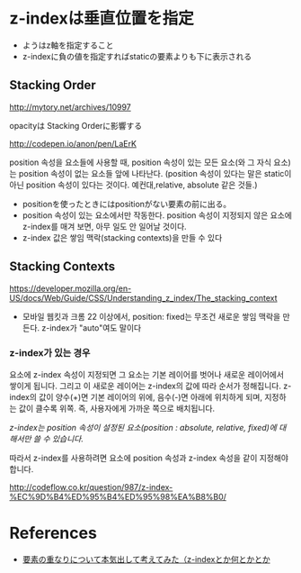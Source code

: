 
# z-indexは垂直位置を指定

+ ようはz軸を指定すること
+ z-indexに負の値を指定すればstaticの要素よりも下に表示される


## Stacking Order

<http://mytory.net/archives/10997>

opacityは Stacking Orderに影響する

<http://codepen.io/anon/pen/LaErK>

position 속성을 요소들에 사용할 때, position 속성이 있는 모든 요소(와 그 자식 요소)는 position 속성이 없는 요소들 앞에 나타난다.
(position 속성이 있다는 말은 static이 아닌 position 속성이 있다는 것이다. 예컨대,relative, absolute 같은 것들.)

* positionを使ったときにはpositionがない要素の前に出る。
* position 속성이 있는 요소에서만 작동한다. position 속성이 지정되지 않은 요소에 z-index를 매겨 보면, 아무 일도 안 일어날 것이다.
* z-index 값은 쌓임 맥락(stacking contexts)을 만들 수 있다


## Stacking Contexts

<https://developer.mozilla.org/en-US/docs/Web/Guide/CSS/Understanding_z_index/The_stacking_context>

* 모바일 웹킷과 크롬 22 이상에서, position: fixed는 무조건 새로운 쌓임 맥락을 만든다. z-index가 "auto"여도 말이다


### z-index가 있는 경우

요소에 z-index 속성이 지정되면 그 요소는 기본 레이어를 벗어나 새로운 레이어에서 쌓이게 됩니다.
그리고 이 새로운 레이어는 z-index의 값에 따라 순서가 정해집니다.
z-index의 값이 양수(+)면 기본 레이어의 위에, 음수(-)면 아래에 위치하게 되며,
지정하는 값이 클수록 위쪽. 즉, 사용자에게 가까운 쪽으로 배치됩니다.

*z-index는 position 속성이 설정된 요소(position : absolute, relative, fixed)에 대해서만 쓸 수 있습니다.*

따라서 z-index를 사용하려면 요소에 position 속성과 z-index 속성을 같이 지정해야 합니다.

<http://codeflow.co.kr/question/987/z-index-%EC%9D%B4%ED%95%B4%ED%95%98%EA%B8%B0/>


# References

+ [要素の重なりについて本気出して考えてみた（z-indexとか何とかとか](http://no1026.com/archives/104)